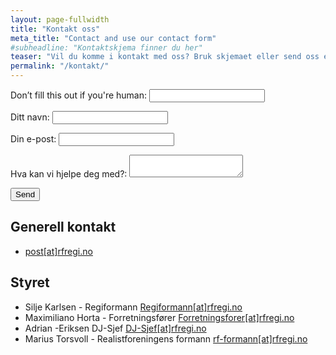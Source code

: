 ```yaml
---
layout: page-fullwidth
title: "Kontakt oss"
meta_title: "Contact and use our contact form"
#subheadline: "Kontaktskjema finner du her"
teaser: "Vil du komme i kontakt med oss? Bruk skjemaet eller send oss en mail."
permalink: "/kontakt/"
---
```


<form name="contact" method="POST" netlify-honeypot="bot-field" data-netlify="true">
  <p class="hidden">
    <label>Don’t fill this out if you're human: <input name="bot-field" /></label>
  </p>
  <p>
    <label>Ditt navn: <input type="text" name="navn" /></label>   
  </p>
  <p>
    <label>Din e-post: <input type="email" name="email" /></label>
  </p>
  <p>
    <label>Hva kan vi hjelpe deg med?: <textarea name="tekst:"></textarea></label>
  </p>
  <p>
    <button type="submit">Send</button>
  </p>
</form>

<h2>Generell kontakt</h2>
<ul>
<li>
<a class="btn text-center btn--info" rel="external" href="mailto:&#112;&#111;&#115;&#116;&#064;&#114;&#102;&#114;&#101;&#103;&#105;&#046;&#110;&#111;" title="Send oss mail her for generelle henvendelser hvis du ønsker å ha tak i styret"> post[at]rfregi.no <i class="fas fa-fw fa-envelope"></i> </a>
</li>
</ul>

<h2>Styret</h2>
<ul>
<li>
Silje Karlsen - Regiformann 
<a class="btn text-center btn--info" rel="external" href="mailto:&#114;&#101;&#103;&#105;&#102;&#111;&#114;&#109;&#097;&#110;&#110;&#064;&#114;&#102;&#114;&#101;&#103;&#105;&#046;&#110;&#111;" title="Regiformann"> Regiformann[at]rfregi.no <i class="fas fa-fw fa-envelope"></i> </a>
</li>

<li>
Maximiliano Horta - Forretningsfører
<a class="btn text-center btn--info" rel="external" href="mailto:&#102;&#111;&#114;&#114;&#101;&#116;&#110;&#105;&#110;&#103;&#115;&#102;&#111;&#114;&#101;&#114;&#064;&#114;&#102;&#114;&#101;&#103;&#105;&#046;&#110;&#111;" title="Forretningsfører"> Forretningsforer[at]rfregi.no <i class="fas fa-fw fa-envelope"></i> </a>
</li>

<li>
Adrian -Eriksen DJ-Sjef
<a class="btn text-center btn--info" rel="external" href="mailto:&#100;&#106;&#045;&#115;&#106;&#101;&#102;&#064;&#114;&#102;&#114;&#101;&#103;&#105;&#046;&#110;&#111;" title="DJ-Sjef"> DJ-Sjef[at]rfregi.no <i class="fas fa-fw fa-envelope"></i> </a>
</li>


<li>
Marius Torsvoll - Realistforeningens formann
<a class="btn text-center btn--info" rel="external" href="mailto:&#114;&#102;&#045;&#102;&#111;&#114;&#109;&#097;&#110;&#110;&#064;&#114;&#102;&#114;&#101;&#103;&#105;&#046;&#110;&#111;" title="Realistforeningens formann"> rf-formann[at]rfregi.no <i class="fas fa-fw fa-envelope"></i> </a>
</li>
</ul>

